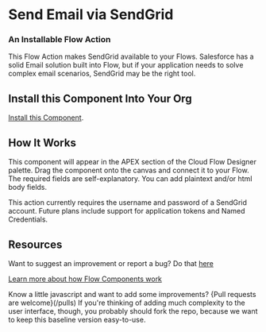 # Send Email via SendGrid #

### An Installable Flow Action   ###

This Flow Action makes SendGrid available to your Flows. Salesforce has a solid Email solution built into Flow, but if your application needs to solve complex email scenarios, SendGrid may be the right tool. 



## Install this Component Into Your Org ##

[Install this Component](https://sites.google.com/view/flowunofficial/flow-action-components/send-email-via-sendgrid).



## How It Works ##

This component will appear in the APEX section of the Cloud Flow Designer palette. Drag the component onto the canvas and connect it to your Flow. The required fields are self-explanatory. You can add plaintext and/or html body fields.

This action currently requires the username and password of a SendGrid account. Future plans include support for application tokens and Named Credentials.


## Resources ##

Want to suggest an improvement or report a bug? Do that [here](/issues)

[Learn more about how Flow Components work](/README.md)

Know a little javascript and want to add some improvements? {Pull requests are welcome}(/pulls) If you're thinking of adding much complexity to the user interface, though, you probably should fork the repo, because we want to keep this baseline version easy-to-use.


